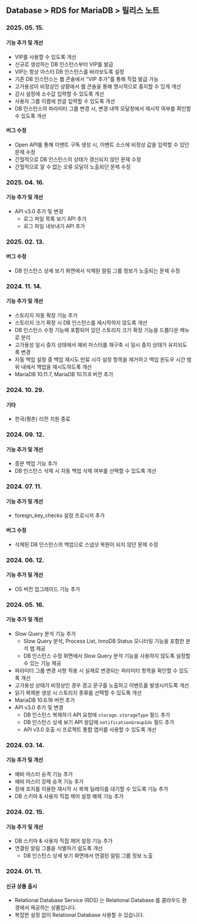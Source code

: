 ## Database > RDS for MariaDB > 릴리스 노트

### 2025. 05. 15.

#### 기능 추가 및 개선

* VIP를 사용할 수 있도록 개선
* 신규로 생성하는 DB 인스턴스부터 VIP를 발급
* VIP는 항상 마스터 DB 인스턴스를 바라보도록 설정
* 기존 DB 인스턴스는 웹 콘솔에서 "VIP 추가"를 통해 직접 발급 가능
* 고가용성이 비정상인 상황에서 웹 콘솔을 통해 명시적으로 중지할 수 있게 개선
* 감시 설정에 소수값 입력할 수 있도록 개선
* 사용자 그룹 이름에 한글 입력할 수 있도록 개선
* DB 인스턴스의 파라미터 그룹 변경 시, 변경 내역 모달창에서 재시작 여부를 확인할 수 있도록 개선

#### 버그 수정

* Open API를 통해 이벤트 구독 생성 시, 이벤트 소스에 비정상 값을 입력할 수 있던 문제 수정
* 간헐적으로 DB 인스턴스의 상태가 갱신되지 않던 문제 수정
* 간헐적으로 알 수 없는 오류 모달이 노출되던 문제 수정

### 2025. 04. 16.

#### 기능 추가 및 개선

* API v3.0 추가 및 변경
  * 로그 파일 목록 보기 API 추가
  * 로그 파일 내보내기 API 추가

### 2025. 02. 13.

#### 버그 수정
* DB 인스턴스 상세 보기 화면에서 삭제된 알림 그룹 정보가 노출되는 문제 수정

### 2024. 11. 14.

#### 기능 추가 및 개선

* 스토리지 자동 확장 기능 추가
* 스토리지 크기 확장 시 DB 인스턴스를 재시작하지 않도록 개선
* DB 인스턴스 수정 기능에 포함되어 있던 스토리지 크기 확장 기능을 드롭다운 메뉴로 분리
* 고가용성 일시 중지 상태에서 예비 마스터를 재구축 시 일시 중지 상태가 유지되도록 변경
* 자동 백업 설정 중 백업 재시도 만료 시각 설정 항목을 제거하고 백업 윈도우 시간 범위 내에서 백업을 재시도하도록 개선
* MariaDB 10.11.7, MariaDB 10.11.8 버전 추가

### 2024. 10. 29.

#### 기타

* 한국(평촌) 리전 지원 종료

### 2024. 09. 12.

#### 기능 추가 및 개선

* 증분 백업 기능 추가
* DB 인스턴스 삭제 시 자동 백업 삭제 여부를 선택할 수 있도록 개선

### 2024. 07. 11.

#### 기능 추가 및 개선

* foreign_key_checks 설정 프로시저 추가

#### 버그 수정

* 삭제된 DB 인스턴스의 백업으로 스냅샷 복원이 되지 않던 문제 수정

### 2024. 06. 12.

#### 기능 추가 및 개선

* OS 버전 업그레이드 기능 추가

### 2024. 05. 16.

#### 기능 추가 및 개선

* Slow Query 분석 기능 추가
  * Slow Query 분석, Process List, InnoDB Status 모니터링 기능을 포함한 분석 탭 제공
  * DB 인스턴스 수정 화면에서 Slow Query 분석 기능을 사용하지 않도록 설정할 수 있는 기능 제공
* 파라미터 그룹 변경 사항 적용 시 실제로 변경되는 파라미터 항목을 확인할 수 있도록 개선
* 고가용성 상태가 비정상인 경우 경고 문구를 노출하고 이벤트를 발생시키도록 개선
* 읽기 복제본 생성 시 스토리지 종류를 선택할 수 있도록 개선
* MariaDB 10.6.16 버전 추가
* API v3.0 추가 및 변경
  * DB 인스턴스 복제하기 API 요청에 `storage.storageType` 필드 추가
  * DB 인스턴스 상세 보기 API 응답에 `notificationGroupIds` 필드 추가
  * API v3.0 호출 시 프로젝트 통합 앱키를 사용할 수 있도록 개선

### 2024. 03. 14.

#### 기능 추가 및 개선

* 예비 마스터 승격 기능 추가
* 예비 마스터 강제 승격 기능 추가
* 장애 조치를 이용한 재시작 시 복제 딜레이를 대기할 수 있도록 기능 추가
* DB 스키마 & 사용자 직접 제어 설정 해제 기능 추가

### 2024. 02. 15.

#### 기능 추가 및 개선

* DB 스키마 & 사용자 직접 제어 설정 기능 추가
* 연결된 알림 그룹을 식별하기 쉽도록 개선
    * DB 인스턴스 상세 보기 화면에서 연결된 알림 그룹 정보 노출

### 2024. 01. 11.

#### 신규 상품 출시

- Relational Database Service (RDS) 는 Relational Database 를 클라우드 환경에서 제공하는 상품입니다.
- 복잡한 설정 없이 Relational Database 사용할 수 있습니다.
